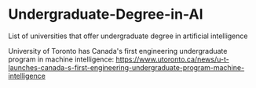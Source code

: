 # Undergraduate-Degree-in-AI
List of universities that offer undergraduate degree in artificial intelligence

University of Toronto has Canada's first engineering undergraduate program in machine intelligence: https://www.utoronto.ca/news/u-t-launches-canada-s-first-engineering-undergraduate-program-machine-intelligence

